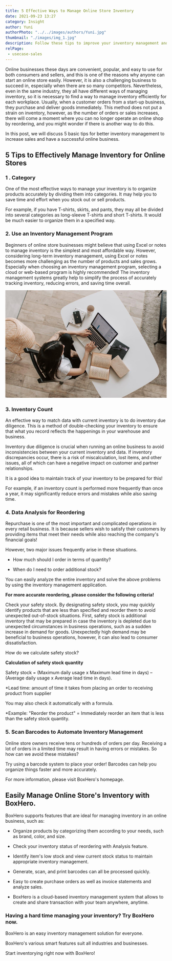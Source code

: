 ```yaml
---
title: 5 Effective Ways to Manage Online Store Inventory
date: 2021-09-23 13:27
category: Insight
author: Yuni
authorPhoto: "../../images/authors/Yuni.jpg"
thumbnail: "./images/img_1.jpg"
description: Follow these tips to improve your inventory management and be one step closer to a successful business.
relPage:
 - usecase-sales
---
```


Online businesses these days are convenient, popular, and easy to use for both consumers and sellers, and this is one of the reasons why anyone can start an online store easily. However, it is also a challenging business to succeed in, especially when there are so many competitors. Nevertheless, even in the same industry, they all have different ways of managing inventory, so it is necessary to find a way to manage inventory efficiently for each workplace. Usually, when a customer orders from a start-up business, they purchase and deliver goods immediately. This method does not put a strain on inventory, however, as the number of orders or sales increases, there will come a moment where you can no longer operate an online shop by reordering, and you might wonder if there is another way to do this.

In this post, we will discuss 5 basic tips for better inventory management to increase sales and have a successful online business.

## 5 Tips to Effectively Manage Inventory for Online Stores

### 1 . Category

One of the most effective ways to manage your inventory is to organize products accurately by dividing them into categories. It may help you to save time and effort when you stock out or sell products.

For example, if you have T-shirts, skirts, and pants, they may all be divided into several categories as long-sleeve T-shirts and short T-shirts. It would be much easier to organize them in a specified way.

### 2. Use an Inventory Management Program

Beginners of online store businesses might believe that using Excel or notes to manage inventory is the simplest and most affordable way. However, considering long-term inventory management, using Excel or notes becomes more challenging as the number of products and sales grows. Especially when choosing an inventory management program, selecting a cloud or web-based program is highly recommended! The inventory management systems greatly help to simplify the process of accurately tracking inventory, reducing errors, and saving time overall.

![Control stock by using an inventory management system](images/img_2.jpg)

### 3. Inventory Count

An effective way to match data with current inventory is to do inventory due diligence. This is a method of double-checking your inventory to ensure that what you record reflects the happenings in your warehouse and business.

Inventory due diligence is crucial when running an online business to avoid inconsistencies between your current inventory and data. If inventory discrepancies occur, there is a risk of miscalculation, lost items, and other issues, all of which can have a negative impact on customer and partner relationships.

It is a good idea to maintain track of your inventory to be prepared for this!

For example, if an inventory count is performed more frequently than once a year, it may significantly reduce errors and mistakes while also saving time.



### 4. Data Analysis for Reordering

Repurchase is one of the most important and complicated operations in every retail business. It is because sellers wish to satisfy their customers by providing items that meet their needs while also reaching the company's financial goals!

However, two major issues frequently arise in these situations.

- How much should I order in terms of quantity?

- When do I need to order additional stock?

You can easily analyze the entire inventory and solve the above problems by using the inventory management application.



**For more accurate reordering, please consider the following criteria!**

Check your safety stock. By designating safety stock, you may quickly identify products that are less than specified and reorder them to avoid unexpected out-of-stock situations. First, safety stock is additional inventory that may be prepared in case the inventory is depleted due to unexpected circumstances in business operations, such as a sudden increase in demand for goods. Unexpectedly high demand may be beneficial to business operations, however, it can also lead to consumer dissatisfaction.



How do we calculate safety stock?

<tip-box>

**Calculation of safety stock quantity**

Safety stock = (Maximum daily usage x Maximum lead time in days) – (Average daily usage x Average lead time in days).

<gray-text>*Lead time: amount of time it takes from placing an order to receiving product from supplier</gray-text>

</tip-box>



You may also check it automatically with a formula.

<gray-text>*Example: "Reorder the product" = Immediately reorder an item that is less than the safety stock quantity.</gray-text>



### 5. Scan Barcodes to Automate Inventory Management

Online store owners receive tens or hundreds of orders per day. Receiving a lot of orders in a limited time may result in having errors or mistakes. So how can we avoid these mistakes?

Try using a barcode system to place your order! Barcodes can help you organize things faster and more accurately.

For more information, please visit BoxHero's homepage.







## Easily Manage Online Store's Inventory with BoxHero.

BoxHero supports features that are ideal for managing inventory in an online business, such as:

- Organize products by categorizing them according to your needs, such as brand, color, and size.

- Check your inventory status of reordering with Analysis feature.

- Identify item's low stock and view current stock status to maintain appropriate inventory management.

- Generate, scan, and print barcodes can all be processed quickly.

- Easy to create purchase orders as well as invoice statements and analyze sales.

- BoxHero is a cloud-based inventory management system that allows to create and share transaction with your team anywhere, anytime.



<tip-box>

### Having a hard time managing your inventory? Try BoxHero now.

BoxHero is an easy inventory management solution for everyone.

BoxHero's various smart features suit all industries and businesses.

Start inventorying right now with BoxHero!

</tip-box>

